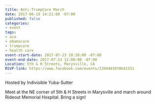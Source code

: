 ```yaml
---
title: Anti-TrumpCare March
date: 2017-06-19 14:21:00 -07:00
published: false
categories:
- event
tags:
- aca
- obamacare
- trumpcare
- health care
event-start-date: 2017-07-23 10:30:00 -07:00
event-end-date: 2017-07-23 12:00:00 -07:00
Location: 5th & H Streets, Marysville, CA
RSVP-link: https://www.facebook.com/events/1394483970641531
---
```


Hosted by Indivisible Yuba-Sutter

Meet at the NE corner of 5th & H Streets in Marysville and march around Rideout Memorial Hospital. Bring a sign! 
